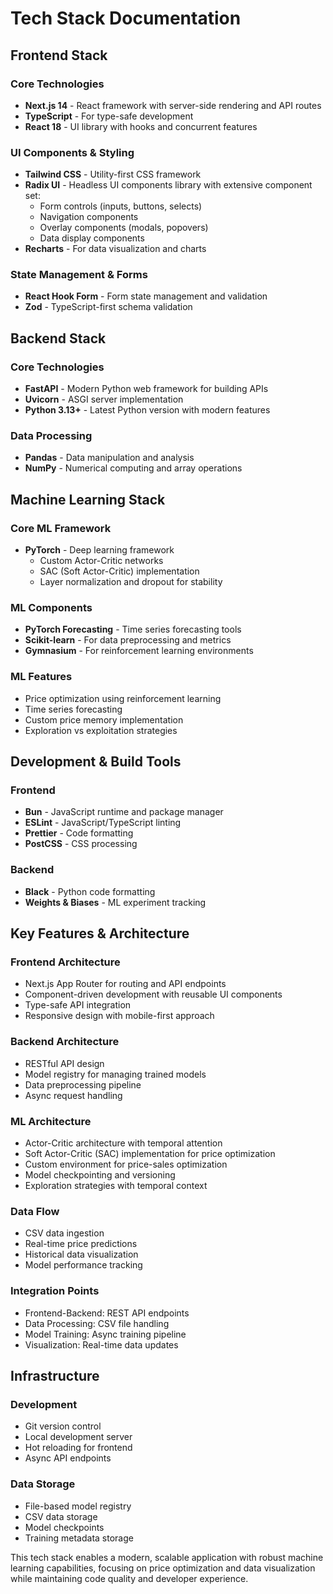 # Tech Stack Documentation

## Frontend Stack

### Core Technologies
- **Next.js 14** - React framework with server-side rendering and API routes
- **TypeScript** - For type-safe development
- **React 18** - UI library with hooks and concurrent features

### UI Components & Styling
- **Tailwind CSS** - Utility-first CSS framework
- **Radix UI** - Headless UI components library with extensive component set:
  - Form controls (inputs, buttons, selects)
  - Navigation components
  - Overlay components (modals, popovers)
  - Data display components
- **Recharts** - For data visualization and charts

### State Management & Forms
- **React Hook Form** - Form state management and validation
- **Zod** - TypeScript-first schema validation

## Backend Stack

### Core Technologies
- **FastAPI** - Modern Python web framework for building APIs
- **Uvicorn** - ASGI server implementation
- **Python 3.13+** - Latest Python version with modern features

### Data Processing
- **Pandas** - Data manipulation and analysis
- **NumPy** - Numerical computing and array operations

## Machine Learning Stack

### Core ML Framework
- **PyTorch** - Deep learning framework
  - Custom Actor-Critic networks
  - SAC (Soft Actor-Critic) implementation
  - Layer normalization and dropout for stability

### ML Components
- **PyTorch Forecasting** - Time series forecasting tools
- **Scikit-learn** - For data preprocessing and metrics
- **Gymnasium** - For reinforcement learning environments

### ML Features
- Price optimization using reinforcement learning
- Time series forecasting
- Custom price memory implementation
- Exploration vs exploitation strategies

## Development & Build Tools

### Frontend
- **Bun** - JavaScript runtime and package manager
- **ESLint** - JavaScript/TypeScript linting
- **Prettier** - Code formatting
- **PostCSS** - CSS processing

### Backend
- **Black** - Python code formatting
- **Weights & Biases** - ML experiment tracking

## Key Features & Architecture

### Frontend Architecture
- Next.js App Router for routing and API endpoints
- Component-driven development with reusable UI components
- Type-safe API integration
- Responsive design with mobile-first approach

### Backend Architecture
- RESTful API design
- Model registry for managing trained models
- Data preprocessing pipeline
- Async request handling

### ML Architecture
- Actor-Critic architecture with temporal attention
- Soft Actor-Critic (SAC) implementation for price optimization
- Custom environment for price-sales optimization
- Model checkpointing and versioning
- Exploration strategies with temporal context

### Data Flow
- CSV data ingestion
- Real-time price predictions
- Historical data visualization
- Model performance tracking

### Integration Points
- Frontend-Backend: REST API endpoints
- Data Processing: CSV file handling
- Model Training: Async training pipeline
- Visualization: Real-time data updates

## Infrastructure

### Development
- Git version control
- Local development server
- Hot reloading for frontend
- Async API endpoints

### Data Storage
- File-based model registry
- CSV data storage
- Model checkpoints
- Training metadata storage

This tech stack enables a modern, scalable application with robust machine learning capabilities, focusing on price optimization and data visualization while maintaining code quality and developer experience.